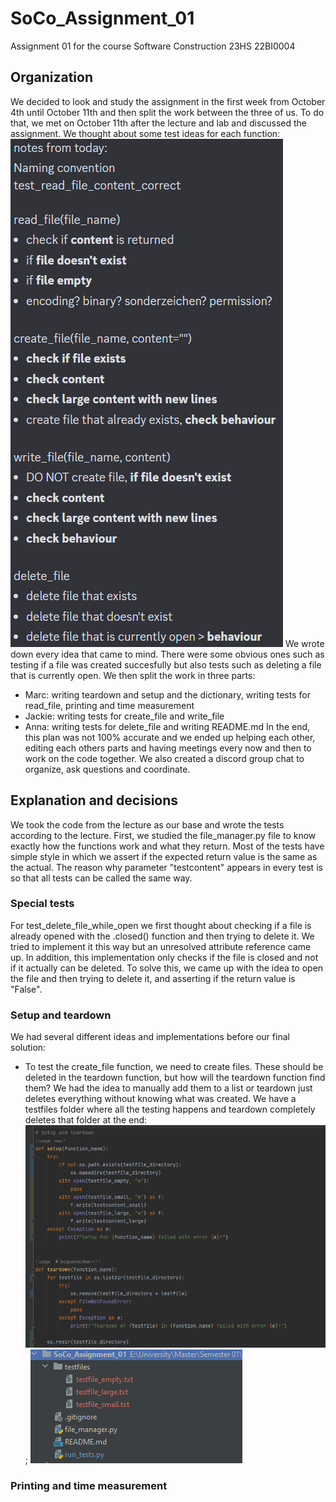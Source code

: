 # SoCo_Assignment_01
Assignment 01 for the course Software Construction 23HS 22BI0004


## Organization
We decided to look and study the assignment in the first week from October 4th until October 11th and then split the
work between the three of us. To do that, we met on October 11th after the lecture and lab and discussed the assignment.
We thought about some test ideas for each function: ![img.png](img.png)
We wrote down every idea that came to mind. There were some obvious ones such as testing if a file was created
succesfully but also tests such as deleting a file that is currently open. We then split the work in three parts:
   - Marc: writing teardown and setup and the dictionary, writing tests for read_file, printing and time measurement
   - Jackie: writing tests for create_file and write_file
   - Anna: writing tests for delete_file and writing README.md
In the end, this plan was not 100% accurate and we ended up helping each other, editing each others parts and having
meetings every now and then to work on the code together. We also created a discord group chat to organize, ask
questions and coordinate.


## Explanation and decisions
We took the code from the lecture as our base and wrote the tests according to the lecture. First, we studied the
file_manager.py file to know exactly how the functions work and what they return. Most of the tests have simple style in
which we assert if the expected return value is the same as the actual. The reason why parameter "testcontent" appears
in every test is so that all tests can be called the same way.

### Special tests
For test_delete_file_while_open we first thought about checking if a file is already opened with the .closed() function
and then trying to delete it. We tried to implement it this way but an unresolved attribute reference came up. In
addition, this implementation only checks if the file is closed and not if it actually can be deleted. To solve this, we
came up with the idea to open the file and then trying to delete it, and asserting if the return value is "False".

<!--- insert special cases from Jackie and Marc -->

### Setup and teardown
We had several different ideas and implementations before our final solution:
   - To test the create_file function, we need to create files. These should be deleted in the teardown function, but
     how will the teardown function find them? We had the idea to manually add them to a list or teardown just deletes
     everything without knowing what was created. We have a testfiles folder where all the testing happens and teardown
     completely deletes that folder at the end: ![img_1.png](img_1.png); ![img_2.png](img_2.png)
<!--- add the other teardowns and setups -->

### Printing and time measurement
<!--- Marc's part -->